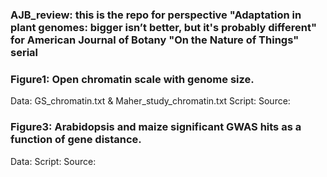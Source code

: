 
### AJB_review: this is the repo for perspective "Adaptation in plant genomes: bigger isn’t better, but it's probably different" for American Journal of Botany "On the Nature of Things" serial


### Figure1: Open chromatin scale with genome size.
Data: GS_chromatin.txt & Maher_study_chromatin.txt
Script:
Source:


### Figure3: Arabidopsis and maize significant GWAS hits as a function of gene distance.
Data:
Script:
Source:
